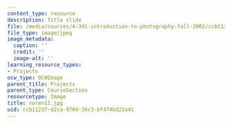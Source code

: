 ```yaml
---
content_type: resource
description: Title slide
file: /media/courses/4-341-introduction-to-photography-fall-2002/ccb11237d2ca970d36c3bf474bd22a41_noren11.jpg
file_type: image/jpeg
image_metadata:
  caption: ''
  credit: ''
  image-alt: ''
learning_resource_types:
- Projects
ocw_type: OCWImage
parent_title: Projects
parent_type: CourseSection
resourcetype: Image
title: noren11.jpg
uid: ccb11237-d2ca-970d-36c3-bf474bd22a41
---
```

